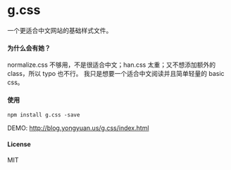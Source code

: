 g.css
==========

一个更适合中文网站的基础样式文件。

#### 为什么会有她？
normalize.css 不够用，不是很适合中文；han.css 太重；又不想添加额外的 class，所以 typo 也不行。
我只是想要一个适合中文阅读并且简单轻量的 basic css。

#### 使用

```
npm install g.css -save

```
DEMO: http://blog.yongyuan.us/g.css/index.html

#### License
MIT
